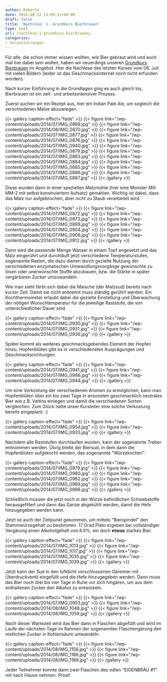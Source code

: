 ```yaml
---
author: Roberto
date: 2014-08-12 13:09:21+00:00
draft: false
title: 'Nachlese: 1. Grundkurs Bierbrauen'
type: post
url: /nachlese-1-grundkurs-bierbrauen/
categories:
- Veranstaltungen
---
```


Für alle, die schon immer wissen wollten, wie Bier gebraut wird und auch mal live dabei sein wollen, haben wir neuerdings unseren [Grundkurs Bierbrauen](/grundkurs-bierbrauen/) im Angebot. Hier die Nachlese des letzten Kurses vom 06. Juli mit vielen Bildern (leider ist das Geschmacksinternet noch nicht erfunden worden).
<!-- more -->

Nach kurzer Einführung in die Grundlagen ging es auch gleich los, Bierbrauen ist ein zeit- und arbeitsintensiver Prozess.

Zuerst suchen wir ein Rezept aus, hier ein Indian Pale Ale, um sogleich die verschiedenen Malze abzuwiegen.


{{< gallery caption-effect="fade" >}}
  {{< figure link="/wp-content/uploads/2014/07/IMG_0869.jpg" >}}
{{< figure link="/wp-content/uploads/2014/08/IMG_0870.jpg" >}}
{{< figure link="/wp-content/uploads/2014/07/IMG_0877.jpg" >}}
{{< figure link="/wp-content/uploads/2014/07/IMG_0876.jpg" >}}
{{< figure link="/wp-content/uploads/2014/07/IMG_0940.jpg" >}}
{{< figure link="/wp-content/uploads/2014/07/IMG_0879.jpg" >}}
{{< figure link="/wp-content/uploads/2014/07/IMG_0883.jpg" >}}
{{< figure link="/wp-content/uploads/2014/07/IMG_0884.jpg" >}}
{{< figure link="/wp-content/uploads/2014/07/IMG_0885.jpg" >}}
{{< figure link="/wp-content/uploads/2014/07/IMG_0886.jpg" >}}
{{< figure link="/wp-content/uploads/2014/07/IMG_0887.jpg" >}}
{{< /gallery >}}

Diese wurden dann in einer speziellen Malzmühle (hier eine Monster Mill MM-2 mit selbst konstruiertem Aufsatz) gemahlen. Wichtig ist dabei, dass das Malz nur aufgebrochen, aber nicht zu Staub verarbeitet wird.


{{< gallery caption-effect="fade" >}}
  {{< figure link="/wp-content/uploads/2014/07/IMG_0872.jpg" >}}
{{< figure link="/wp-content/uploads/2014/07/IMG_0873.jpg" >}}
{{< figure link="/wp-content/uploads/2014/07/IMG_0899.jpg" >}}
{{< figure link="/wp-content/uploads/2014/07/IMG_0904.jpg" >}}
{{< figure link="/wp-content/uploads/2014/07/IMG_0906.jpg" >}}
{{< figure link="/wp-content/uploads/2014/07/IMG_0912.jpg" >}}
{{< /gallery >}}

Dann wird die passende Menge Wasser in einem Topf angesetzt und das Malz eingerührt und durchläuft jetzt verschiedene Temperaturstufen, sogenannte Rasten, die dazu dienen durch gezielte Nutzung der verschiedenen enzymatischen Umwandlungsvorgänge gewünschte zu lösen oder unerwünschte Stoffe abzubauen, bzw. die Stärke in später vergärbaren Zucker umzuwandeln.

Wie man sieht färbt sich dabei die Maische (der Malzsud) bereits nach kurzer Zeit. Damit sie nicht anbrennt muss ständig gerührt werden. Ein Kochthermometer erlaubt dabei die gezielte Einstellung und Überwachung der nötigen Wunschtemperatur für die jeweilige Raststufe, die von unterschiedlicher Dauer sind.


{{< gallery caption-effect="fade" >}}
  {{< figure link="/wp-content/uploads/2014/07/IMG_0930.jpg" >}}
{{< figure link="/wp-content/uploads/2014/07/IMG_0931.jpg" >}}
{{< figure link="/wp-content/uploads/2014/07/IMG_0936.jpg" >}}
{{< /gallery >}}

Später kommt als weiteres geschmacksgebendes Element der Hopfen hinzu. Hopfenblüten gibt es in verschiedensten Ausprägungen und Geschmacksrichtungen:


{{< gallery caption-effect="fade" >}}
  {{< figure link="/wp-content/uploads/2014/07/IMG_0941.jpg" >}}
{{< figure link="/wp-content/uploads/2014/07/IMG_0946.jpg" >}}
{{< figure link="/wp-content/uploads/2014/07/IMG_0944.jpg" >}}
{{< /gallery >}}

Um eine Verkostung der verschiedenen Aromen zu ermöglichen, kann man Hopfenblüten über ein bis zwei Tage in ansonsten geschmacklich neutrales Bier wie z.B. Veltins einlegen und damit die verschiedenen Sorten vergleichen. Zum Glück hatte unser Kursleiter eine solche Verkostung bereits eingeplant. :)


{{< gallery caption-effect="fade" >}}
  {{< figure link="/wp-content/uploads/2014/07/IMG_0954.jpg" >}}
{{< figure link="/wp-content/uploads/2014/07/IMG_0933.jpg" >}}
{{< /gallery >}}

Nachdem alle Raststufen durchlaufen wurden, kann der sogenannte Treber entnommen werden. Übrig bleibt der Biersud, in dem dann die Hopfenblüten aufgekocht werden, das sogenannte "Würzekochen".


{{< gallery caption-effect="fade" >}}
  {{< figure link="/wp-content/uploads/2014/07/IMG_0979.jpg" >}}
{{< figure link="/wp-content/uploads/2014/07/IMG_0980.jpg" >}}
{{< figure link="/wp-content/uploads/2014/07/IMG_0982.jpg" >}}
{{< figure link="/wp-content/uploads/2014/07/IMG_0989.jpg" >}}
{{< figure link="/wp-content/uploads/2014/07/IMG_0998.jpg" >}}
{{< /gallery >}}

Schließlich müssen die jetzt noch in der Würze befindlichen Schwebstoffe herausgefiltert und dann das Ganze abgekühlt werden, damit die Hefe hinzugegeben werden kann.

Jetzt ist auch der Zeitpunkt gekommen, um mittels "Bierspindel" den Stammwürzegehalt zu bestimmen. 17 Grad Plato ergeben bei vollständiger Vergärung einen Alkoholgehalt von 8.9%, ein doch **etwas** starkes Bier.


{{< gallery caption-effect="fade" >}}
  {{< figure link="/wp-content/uploads/2014/07/IMG_1013.jpg" >}}
{{< figure link="/wp-content/uploads/2014/07/IMG_1017.jpg" >}}
{{< figure link="/wp-content/uploads/2014/07/IMG_1035.jpg" >}}
{{< figure link="/wp-content/uploads/2014/07/IMG_1039.jpg" >}}
{{< /gallery >}}

Jetzt kann der Sud in den luftdicht verschlossenen Gäreimer mit Überdruckventil eingefüllt und die Hefe hinzugegeben werden. Dann muss das Bier noch drei bis vier Tage in Ruhe vor sich hingären, um aus dem enthaltenen Zucker den Alkohol zu entwickeln.


{{< gallery caption-effect="fade" >}}
  {{< figure link="/wp-content/uploads/2014/07/IMG_0953.jpg" >}}
{{< figure link="/wp-content/uploads/2014/08/IMG_1048.jpg" >}}
{{< figure link="/wp-content/uploads/2014/08/IMG_1059.jpg" >}}
{{< /gallery >}}

Nach dieser Wartezeit wird das Bier dann in Flaschen abgefüllt und wird im Laufe der nächsten Tage im Rahmen der sogenannten Flaschengärung den restlichen Zucker in Kohlensäure umwandeln.


{{< gallery caption-effect="fade" >}}
  {{< figure link="/wp-content/uploads/2014/08/IMG_1156.jpg" >}}
{{< figure link="/wp-content/uploads/2014/08/IMG_1186.jpg" >}}
{{< figure link="/wp-content/uploads/2014/08/IMG_1189.jpg" >}}
{{< /gallery >}}

Jeder Teilnehmer konnte dann zwei Flaschen des edlen "EIGENBRÄU #1" mit nach Hause nehmen. Prost!
